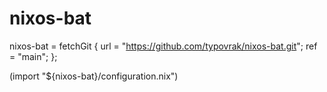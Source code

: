 # nixos-bat

nixos-bat = fetchGit {
	url = "https://github.com/typovrak/nixos-bat.git";
	ref = "main";
};

(import "${nixos-bat}/configuration.nix")
